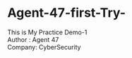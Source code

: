 # Agent-47-first-Try-
This is My Practice Demo-1
<br>
Author : Agent 47
<br>
Company: CyberSecurity
<br>
<br>